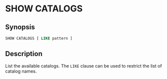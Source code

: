 
SHOW CATALOGS
=============

Synopsis
--------

``` sql
SHOW CATALOGS [ LIKE pattern ]
```

Description
-----------

List the available catalogs. The `LIKE` clause can be used to restrict the list of catalog names.
